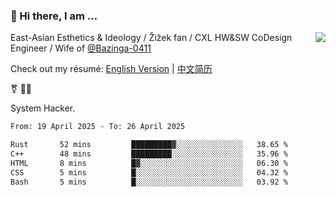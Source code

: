 ### 👋 Hi there, I am ...

<img align="right" src="https://github-readme-stats.vercel.app/api?username=victoryang00&show_icons=true&icon_color=0366d6&bg_color=ffffff&hide_title=true" />

East-Asian Esthetics & Ideology / Žižek fan / CXL HW&SW CoDesign Engineer / Wife of [@Bazinga-0411](https://bazinga-0411.github.io/)

Check out my résumé: [English Version](http://asplos.dev/) | [中文简历](http://asplos.dev/CN.html)

⚧️ 
🏳️‍⚧️ 

System Hacker.


<!--START_SECTION:waka-->

```txt
From: 19 April 2025 - To: 26 April 2025

Rust       52 mins         █████████▓░░░░░░░░░░░░░░░   38.65 %
C++        48 mins         █████████░░░░░░░░░░░░░░░░   35.96 %
HTML       8 mins          █▓░░░░░░░░░░░░░░░░░░░░░░░   06.30 %
CSS        5 mins          █░░░░░░░░░░░░░░░░░░░░░░░░   04.32 %
Bash       5 mins          █░░░░░░░░░░░░░░░░░░░░░░░░   03.92 %
```

<!--END_SECTION:waka-->
